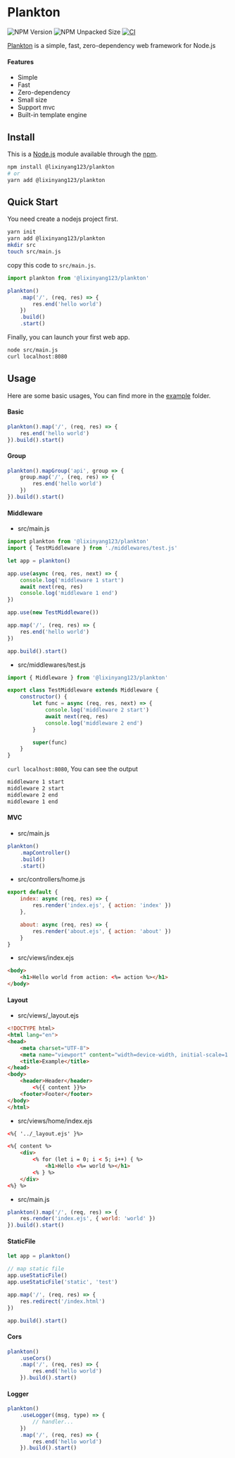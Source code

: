 # Plankton

![NPM Version](https://img.shields.io/npm/v/%40lixinyang123%2Fplankton)
![NPM Unpacked Size](https://img.shields.io/npm/unpacked-size/%40lixinyang123%2Fplankton)
[![CI](https://github.com/lixinyang123/Plankton/actions/workflows/ci.yml/badge.svg)](https://github.com/lixinyang123/Plankton/actions/workflows/ci.yml)

[Plankton](https://www.npmjs.com/package/@lixinyang123/plankton) is a simple, fast, zero-dependency web framework for Node.js

#### Features

- Simple
- Fast
- Zero-dependency
- Small size
- Support mvc
- Built-in template engine

## Install

This is a [Node.js](https://nodejs.org/) module available through the [npm](https://www.npmjs.com/).

```bash
npm install @lixinyang123/plankton
# or
yarn add @lixinyang123/plankton
```

## Quick Start

You need create a nodejs project first.

```bash
yarn init
yarn add @lixinyang123/plankton
mkdir src
touch src/main.js
```

copy this code to `src/main.js`.

```javascript
import plankton from '@lixinyang123/plankton'

plankton()
    .map('/', (req, res) => {
        res.end('hello world')
    })
    .build()
    .start()
```

Finally, you can launch your first web app.

```bash
node src/main.js
curl localhost:8080
```

## Usage

Here are some basic usages,  You can find more in the [example](https://github.com/lixinyang123/Plankton/tree/main/example) folder.

#### Basic

```javascript
plankton().map('/', (req, res) => {
    res.end('hello world')
}).build().start()
```

#### Group

```javascript
plankton().mapGroup('api', group => {
    group.map('/', (req, res) => {
        res.end('hello world')
    })
}).build().start()
```

#### Middleware

- src/main.js

```javascript
import plankton from '@lixinyang123/plankton'
import { TestMiddleware } from './middlewares/test.js'

let app = plankton()

app.use(async (req, res, next) => {
    console.log('middleware 1 start')
    await next(req, res)
    console.log('middleware 1 end')
})

app.use(new TestMiddleware())

app.map('/', (req, res) => {
    res.end('hello world')
})

app.build().start()
```

- src/middlewares/test.js

```javascript
import { Middleware } from '@lixinyang123/plankton'

export class TestMiddleware extends Middleware {
    constructor() {
        let func = async (req, res, next) => {
            console.log('middleware 2 start')
            await next(req, res)
            console.log('middleware 2 end')
        }

        super(func)
    }
}
```

`curl localhost:8080`, You can see the output

```bash
middleware 1 start
middleware 2 start
middleware 2 end
middleware 1 end
```

#### MVC

- src/main.js

```javascript
plankton()
    .mapController()
    .build()
    .start()
```

- src/controllers/home.js

```javascript
export default {
    index: async (req, res) => {
        res.render('index.ejs', { action: 'index' })
    },

    about: async (req, res) => {
        res.render('about.ejs', { action: 'about' })
    }
}
```

- src/views/index.ejs

```html
<body>
    <h1>Hello world from action: <%= action %></h1>
</body>
```

#### Layout

- src/views/_layout.ejs

```html
<!DOCTYPE html>
<html lang="en">
<head>
    <meta charset="UTF-8">
    <meta name="viewport" content="width=device-width, initial-scale=1.0">
    <title>Example</title>
</head>
<body>
    <header>Header</header>
        <%{{ content }}%>
    <footer>Footer</footer>
</body>
</html>
```

- src/views/home/index.ejs

```html
<%{ '../_layout.ejs' }%>

<%{ content %>
    <div>
        <% for (let i = 0; i < 5; i++) { %>
            <h1>Hello <%= world %></h1>
        <% } %>
    </div>
<%} %>
```

- src/main.js

```javascript
plankton().map('/', (req, res) => {
    res.render('index.ejs', { world: 'world' })
}).build().start()
```

#### StaticFile

```javascript
let app = plankton()

// map static file
app.useStaticFile()
app.useStaticFile('static', 'test')

app.map('/', (req, res) => {
    res.redirect('/index.html')
})

app.build().start()
```

#### Cors

```javascript
plankton()
    .useCors()
    .map('/', (req, res) => {
        res.end('hello world')
    }).build().start()
```

#### Logger

```javascript
plankton()
    .useLogger((msg, type) => {
        // handler...
    })
    .map('/', (req, res) => {
        res.end('hello world')
    }).build().start()
```
